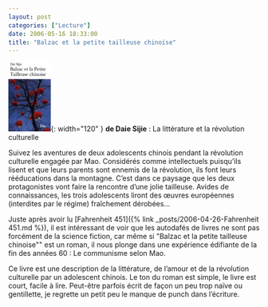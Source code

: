```yaml
---
layout: post
categories: ["Lecture"]
date: 2006-05-16 18:33:00
title: "Balzac et la petite tailleuse chinoise"
---
```


![couverture](/assets/images/couv_lecture/balzac.webp){: width="120" } **de Daie Sijie** : La littérature et la révolution culturelle

Suivez les aventures de deux adolescents chinois pendant la révolution
culturelle engagée par Mao. Considérés comme intellectuels puisqu’ils
lisent et que leurs parents sont ennemis de la révolution, ils font
leurs rééducations dans la montagne. C’est dans ce paysage que les deux
protagonistes vont faire la rencontre d’une jolie tailleuse. Avides de
connaissances, les trois adolescents liront des œuvres européennes
(interdites par le régime) fraîchement dérobées…

Juste après avoir lu [Fahrenheit 451]({% link _posts/2006-04-26-Fahrenheit 451.md %}),
il est intéressant de voir que les
autodafés de livres ne sont pas forcément de la science fiction, car
même si "Balzac et la petite tailleuse chinoise\"\" est un roman, il
nous plonge dans une expérience édifiante de la fin des années 60 : Le
communisme selon Mao.

Ce livre est une description de la littérature, de l’amour et de la
révolution culturelle par un adolescent chinois. Le ton du roman est
simple, le livre est court, facile à lire. Peut-être parfois écrit de
façon un peu trop naïve ou gentillette, je regrette un petit peu le
manque de punch dans l’écriture.

